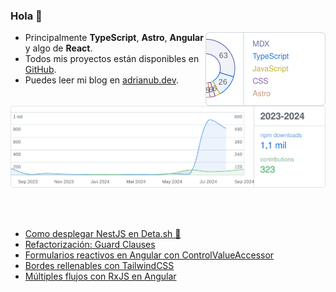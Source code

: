 ### Hola 👋

<picture>
  <source media="(prefers-color-scheme: dark)" srcset="assets/languages-dark.svg">
  <img alt="Los lenguages más utilizados por Adrián UB" src="assets/languages-light.svg" width="192" align="right" />
</picture>

- Principalmente **TypeScript**, **Astro**, **Angular** y algo de **React**.
- Todos mis proyectos están disponibles en [GitHub](https://github.com/adrian-ub).
- Puedes leer mi blog en [adrianub.dev](https://adrianub.dev/).

<br />

<picture>
  <source media="(prefers-color-scheme: dark)" srcset="assets/stats-dark.svg">
  <img alt="Contribuciones de Adrián UB en GitHub y descargas de npm" src="assets/stats-light.svg" />
</picture>

<br /><br />

- [Como desplegar NestJS en Deta.sh 🚀](https://adrianub.dev/posts/desplegar-nestjs-en-detash/)
- [Refactorización: Guard Clauses](https://adrianub.dev/posts/refactorizacion-guard-clauses/)
- [Formularios reactivos en Angular con ControlValueAccessor](https://adrianub.dev/posts/crear-controles-de-formulario-personalizados-usando-controlvalueaccessor-en-angular/)
- [Bordes rellenables con TailwindCSS](https://adrianub.dev/posts/bordes-rellenables-con-tailwindcss/)
- [Múltiples flujos con RxJS en Angular](https://adrianub.dev/posts/combinando-multiples-flujos-http-con-rxjs-observables-en-angular/)
